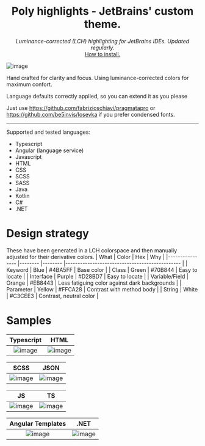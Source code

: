 <h1 align="center">Poly highlights - JetBrains' custom  theme.</h1>

<p align="center">
  <i>Luminance-corrected (LCH) highlighting for JetBrains IDEs. Updated regularly.</i>
  <br>
  <a href="./INSTALLATION.md">How to install.</a>
</p>

<p align="center">
  
  ![image](https://user-images.githubusercontent.com/16295552/115997866-0e3e7480-a5e5-11eb-98b1-f51fa5350e07.png)
 
</p>


Hand crafted for clarity and focus. Using luminance-corrected colors for maximum confort. 

Language defaults correctly applied, so you can extend it as you please

Just use https://github.com/fabrizioschiavi/pragmatapro or https://github.com/be5invis/Iosevka if you prefer condensed fonts.
___
Supported and tested languages:

- Typescript
- Angular (language service)
- Javascript
- HTML
- CSS
- SCSS
- SASS
- Java
- Kotlin
- C#
- .NET

# Design strategy

These have been generated in a LCH colorspace and then manually adjusted for their derivative colors. 
| What           	| Color  	| Hex  	    | Why                                           	|
|----------------	|--------	|--------	|-----------------------------------------------	|
| Keyword        	| Blue   	| #4BA5FF   | Base color                                    	|
| Class          	| Green  	| #70B844  	| Easy to locate                                	|
| Interface      	| Purple 	| #D28BD7 	| Easy to locate                                	|
| Variable/Field 	| Orange 	| #EB8443 	| Less fatiguing color against dark backgrounds 	|
| Parameter      	| Yellow 	| #FFCA28 	| Contrast with method body                     	|
| String         	| White  	| #C3CEE3  	| Contrast, neutral color                       	|

# Samples
Typescript|HTML|
:-------------------------:|:-------------------------:
![image](https://user-images.githubusercontent.com/16295552/115997891-1b5b6380-a5e5-11eb-9061-2c2c6e4c9361.png) |  ![image](https://user-images.githubusercontent.com/16295552/115997907-27472580-a5e5-11eb-8bc3-210fd8cd122f.png)


SCSS|JSON|
:-------------------------:|:-------------------------:
![image](https://user-images.githubusercontent.com/16295552/117311867-e4a70800-ae84-11eb-8ddd-480b8061aa31.png) |  ![image](https://user-images.githubusercontent.com/16295552/117311318-6185b200-ae84-11eb-931b-cda5da5dfb38.png)


JS|TS|
:-------------------------:|:-------------------------:
![image](https://user-images.githubusercontent.com/16295552/117312275-3485cf00-ae85-11eb-9a97-9aa42d3251db.png) |  ![image](https://user-images.githubusercontent.com/16295552/117312633-7a429780-ae85-11eb-8eaa-eaea46b571a1.png)



Angular Templates|.NET|
:-------------------------:|:-------------------------:
![image](https://user-images.githubusercontent.com/16295552/117312936-bd9d0600-ae85-11eb-8c97-416c00768e38.png)| ![image](https://user-images.githubusercontent.com/16295552/117313304-0fde2700-ae86-11eb-91c9-076147b5acbd.png)





